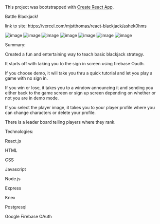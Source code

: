 This project was bootstrapped with [Create React App](https://github.com/facebook/create-react-app).

Battle Blackjack!

link to site:
https://vercel.com/mjstthomas/react-blackjack/ashek0hms

![image](https://user-images.githubusercontent.com/53156193/90138764-586c1800-dd2c-11ea-8556-bb8981cfd9da.png)
![image](https://user-images.githubusercontent.com/53156193/90139307-0972b280-dd2d-11ea-88a6-15f04fd95250.png)
![image](https://user-images.githubusercontent.com/53156193/90138904-7c2f5e00-dd2c-11ea-97b4-3fda751c1a55.png)
![image](https://user-images.githubusercontent.com/53156193/90138989-98cb9600-dd2c-11ea-89b7-f8588f107dba.png)
![image](https://user-images.githubusercontent.com/53156193/90139067-b7ca2800-dd2c-11ea-93f8-569833f513c9.png)
![image](https://user-images.githubusercontent.com/53156193/90139130-c9abcb00-dd2c-11ea-8fa7-fb61855df15b.png)
![image](https://user-images.githubusercontent.com/53156193/90139176-db8d6e00-dd2c-11ea-9bad-b7597c829929.png)



Summary:

Created a fun and entertaining way to teach basic blackjack strategy.

It starts off with taking you to the sign in screen using firebase Oauth.

If you choose demo, it will take you thru a quick tutorial and let you play a game with no sign in.

If you win or lose, it takes you to a window announcing it and sending you either back to the game screen or sign up screen depending on whether or not you are in demo mode.

If you select the player image, it takes you to your player profile where you can change characters or delete your profile.

There is a leader board telling players where they rank.




Technologies:

React.js

HTML

CSS

Javascript

Node.js

Express

Knex

Postgresql

Google Firebase OAuth
